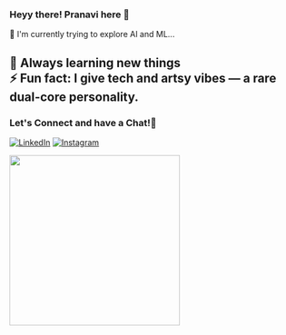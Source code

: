 

<!--
**Pranavipulluri/Pranavipulluri** is a ✨ _special_ ✨ repository because its `README.md` (this file) appears on your GitHub profile.

Here are some ideas to get you started:

- 🔭 I’m currently working on ...
- 🌱 I’m currently learning ...
- 👯 I’m looking to collaborate on ...
- 🤔 I’m looking for help with ...
- 💬 Ask me about ...
- 📫 How to reach me: ...
- 😄 Pronouns: ...
- 


-->
### Heyy there! Pranavi here 👋

🌱 I'm currently trying to explore AI and ML...

🧠 Always learning new things  
⚡ Fun fact:  I give tech and artsy vibes — a rare dual-core personality.
---

### Let's Connect and have a Chat!💬

[![LinkedIn](https://img.shields.io/badge/-LinkedIn-blue?style=flat-square&logo=Linkedin&logoColor=white&link=https://www.linkedin.com)]([https://www.linkedin.com](https://www.linkedin.com/in/pranavi-pulluri/))
[![Instagram](https://img.shields.io/badge/-Instagram-E4405F?style=flat-square&logo=instagram&logoColor=white&link=https://www.instagram.com)]([https://www.instagram.com](https://www.instagram.com/pranavi_pulluri/))

<img src="[https://media.giphy.com/media/iN5dO7FnGsNnO/giphy.gif](https://giphy.com/gifs/sesamestreet-sesame-street-cookie-monster-GRPy8MKag9U1U88hzY)" width="300"/>
